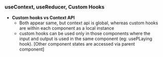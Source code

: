 ### useContext, useReducer, Custom Hooks

- **Custom hooks vs Context API**
    - Both appear same, but context api is global, whereas custom hooks are within each component as a local instance
    - custom hooks can be used only in those components where the input and output is used in the same component (eg: usePLaying hook). [Other component states are accessed via parent component]

